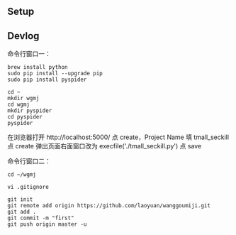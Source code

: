 ## Setup


## Devlog

命令行窗口一：
```
brew install python
sudo pip install --upgrade pip
sudo pip install pyspider

cd ~
mkdir wgmj
cd wgmj
mkdir pyspider
cd pyspider
pyspider
```

在浏览器打开 http://localhost:5000/ 点 create，Project Name 填 tmall_seckill 点 create
弹出页面右面窗口改为 execfile('./tmall_seckill.py') 点 save

命令行窗口二：
```
cd ~/wgmj

vi .gitignore

git init
git remote add origin https://github.com/laoyuan/wanggoumiji.git
git add .
git commit -m "first"
git push origin master -u 
```





